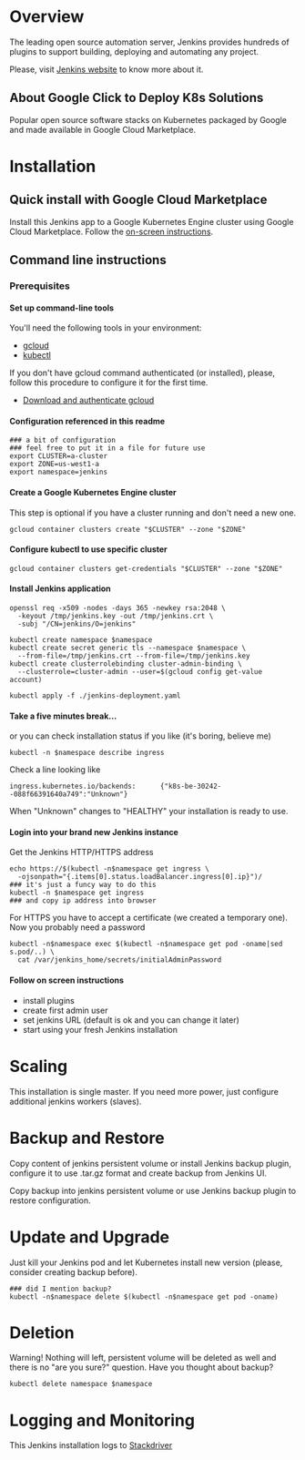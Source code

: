 # Overview

The leading open source automation server, Jenkins provides hundreds of plugins to support building, deploying and automating any project.

Please, visit [Jenkins website](https://jenkins.io/) to know more about it.

## About Google Click to Deploy K8s Solutions

Popular open source software stacks on Kubernetes packaged by Google and made available in Google Cloud Marketplace.

# Installation

## Quick install with Google Cloud Marketplace

Install this Jenkins app to a Google Kubernetes Engine cluster using Google Cloud Marketplace. Follow the
[on-screen instructions](https://console.cloud.google.com/launcher/details/google/jenkins2).

## Command line instructions

### Prerequisites

#### Set up command-line tools

You'll need the following tools in your environment:
- [gcloud](https://cloud.google.com/sdk/gcloud/)
- [kubectl](https://kubernetes.io/docs/tasks/tools/install-kubectl/)

If you don't have gcloud command authenticated (or installed), please, follow this procedure to configure it for the first time.
- [Download and authenticate gcloud](https://cloud.google.com/sdk/#Quick_Start)

#### Configuration referenced in this readme

```shell
### a bit of configuration
### feel free to put it in a file for future use
export CLUSTER=a-cluster
export ZONE=us-west1-a
export namespace=jenkins
```

#### Create a Google Kubernetes Engine cluster

This step is optional if you have a cluster running and don't need a new one.

```shell
gcloud container clusters create "$CLUSTER" --zone "$ZONE"
```

#### Configure kubectl to use specific cluster

```shell
gcloud container clusters get-credentials "$CLUSTER" --zone "$ZONE"
```

#### Install Jenkins application

```shell
openssl req -x509 -nodes -days 365 -newkey rsa:2048 \
  -keyout /tmp/jenkins.key -out /tmp/jenkins.crt \
  -subj "/CN=jenkins/O=jenkins"

kubectl create namespace $namespace
kubectl create secret generic tls --namespace $namespace \
  --from-file=/tmp/jenkins.crt --from-file=/tmp/jenkins.key
kubectl create clusterrolebinding cluster-admin-binding \
  --clusterrole=cluster-admin --user=$(gcloud config get-value account)

kubectl apply -f ./jenkins-deployment.yaml
```

#### Take a five minutes break...

or you can check installation status if you like (it's boring, believe me)

```shell
kubectl -n $namespace describe ingress
```

Check a line looking like

```
ingress.kubernetes.io/backends:      {"k8s-be-30242--088f66391640a749":"Unknown"}
```

When "Unknown" changes to "HEALTHY" your installation is ready to use.

#### Login into your brand new Jenkins instance

Get the Jenkins HTTP/HTTPS address

```shell
echo https://$(kubectl -n$namespace get ingress \
  -ojsonpath="{.items[0].status.loadBalancer.ingress[0].ip}")/
### it's just a funcy way to do this
kubectl -n $namespace get ingress
### and copy ip address into browser
```

For HTTPS you have to accept a certificate (we created a temporary one). Now you probably need a password

```shell
kubectl -n$namespace exec $(kubectl -n$namespace get pod -oname|sed s.pod/..) \
  cat /var/jenkins_home/secrets/initialAdminPassword
```

#### Follow on screen instructions

- install plugins
- create first admin user
- set jenkins URL (default is ok and you can change it later)
- start using your fresh Jenkins installation

# Scaling

This installation is single master. If you need more power, just configure additional jenkins workers (slaves).

# Backup and Restore

Copy content of jenkins persistent volume or install Jenkins backup plugin, configure it to use .tar.gz format and create backup from Jenkins UI.

Copy backup into jenkins persistent volume or use Jenkins backup plugin to restore configuration.

# Update and Upgrade

Just kill your Jenkins pod and let Kubernetes install new version (please, consider creating backup before).

```shell
### did I mention backup?
kubectl -n$namespace delete $(kubectl -n$namespace get pod -oname)
```

# Deletion

Warning! Nothing will left, persistent volume will be deleted as well and there is no "are you sure?" question. Have you thought about backup?

```shell
kubectl delete namespace $namespace
```

# Logging and Monitoring

This Jenkins installation logs to [Stackdriver](https://cloud.google.com/monitoring/)

